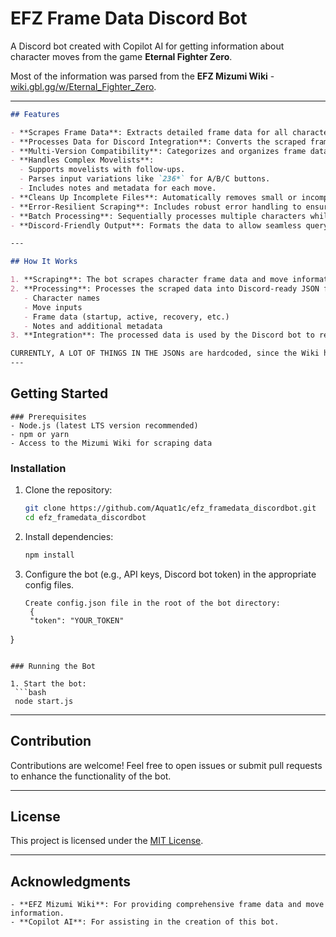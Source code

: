# EFZ Frame Data Discord Bot

A Discord bot created with Copilot AI for getting information about character moves from the game **Eternal Fighter Zero**.

Most of the information was parsed from the **EFZ Mizumi Wiki** - [wiki.gbl.gg/w/Eternal_Fighter_Zero](https://wiki.gbl.gg/w/Eternal_Fighter_Zero).

---
```markdown
## Features

- **Scrapes Frame Data**: Extracts detailed frame data for all characters in Eternal Fighter Zero using the Mizumi Wiki as the data source.
- **Processes Data for Discord Integration**: Converts the scraped frame data into a structured format compatible with Discord bots.
- **Multi-Version Compatibility**: Categorizes and organizes frame data by game versions (e.g., variations for A, B, C moves).
- **Handles Complex Movelists**:
  - Supports movelists with follow-ups.
  - Parses input variations like `236*` for A/B/C buttons.
  - Includes notes and metadata for each move.
- **Cleans Up Incomplete Files**: Automatically removes small or incomplete files generated during scraping.
- **Error-Resilient Scraping**: Includes robust error handling to ensure reliable data extraction.
- **Batch Processing**: Sequentially processes multiple characters while adhering to rate-limiting constraints.
- **Discord-Friendly Output**: Formats the data to allow seamless querying and presentation within Discord.

---

## How It Works

1. **Scraping**: The bot scrapes character frame data and move information from the Mizumi Wiki.
2. **Processing**: Processes the scraped data into Discord-ready JSON files with:
   - Character names
   - Move inputs
   - Frame data (startup, active, recovery, etc.)
   - Notes and additional metadata
3. **Integration**: The processed data is used by the Discord bot to respond to user queries about character moves and frame data.

CURRENTLY, A LOT OF THINGS IN THE JSONs are hardcoded, since the Wiki has inconsistent formatting for different characters(mostly follow-up moves)
---
```
## Getting Started
```
### Prerequisites
- Node.js (latest LTS version recommended)
- npm or yarn
- Access to the Mizumi Wiki for scraping data
```
### Installation
1. Clone the repository:
   ```bash
   git clone https://github.com/Aquat1c/efz_framedata_discordbot.git
   cd efz_framedata_discordbot
   ```
2. Install dependencies:
   ```bash
   npm install
   ```
3. Configure the bot (e.g., API keys, Discord bot token) in the appropriate config files.
   ```
   Create config.json file in the root of the bot directory:
    {
    "token": "YOUR_TOKEN"
  }
  ```

### Running the Bot
  
1. Start the bot:
   ```bash
   node start.js
   ```

---

## Contribution

Contributions are welcome! Feel free to open issues or submit pull requests to enhance the functionality of the bot.

---

## License

This project is licensed under the [MIT License](LICENSE).

---

## Acknowledgments
```
- **EFZ Mizumi Wiki**: For providing comprehensive frame data and move information.
- **Copilot AI**: For assisting in the creation of this bot.
```
